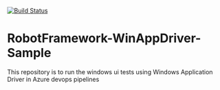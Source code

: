 [![Build Status](https://dev.azure.com/mohideen49/Winappiumtests/_apis/build/status/mohideenmj.RobotFramework-WinAppDriver-Sample?branchName=main)](https://dev.azure.com/mohideen49/Winappiumtests/_build/latest?definitionId=3&branchName=main)

# RobotFramework-WinAppDriver-Sample
This repository is to run the windows ui tests using Windows Application Driver in Azure devops pipelines
